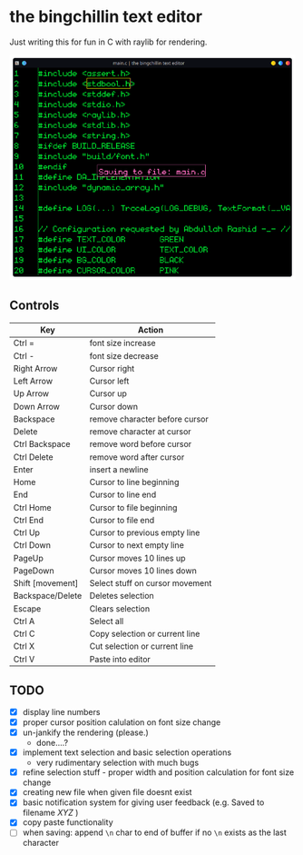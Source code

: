 # the bingchillin text editor

Just writing this for fun in C with raylib for rendering.

![image](screenshot.png)

## Controls


|Key              |Action                         |
|---------------- |-------------------------------|
|Ctrl =           |font size increase             |
|Ctrl -           |font size decrease             |
|Right Arrow      |Cursor right                   |
|Left Arrow       |Cursor left                    |
|Up Arrow         |Cursor up                      |
|Down Arrow       |Cursor down                    |
|Backspace        |remove character before cursor |
|Delete           |remove character at cursor     |
|Ctrl Backspace   |remove word before cursor      |
|Ctrl Delete      |remove word after cursor       |
|Enter            |insert a newline               |
|Home             |Cursor to line beginning       |
|End              |Cursor to line end             |
|Ctrl Home        |Cursor to file beginning       |
|Ctrl End         |Cursor to file end             |
|Ctrl Up          |Cursor to previous empty line  |
|Ctrl Down        |Cursor to next empty line      |
|PageUp           |Cursor moves 10 lines up       |
|PageDown         |Cursor moves 10 lines down     |
|Shift \[movement]|Select stuff on cursor movement|
|Backspace/Delete |Deletes selection              |
|Escape           |Clears selection               |
|Ctrl A           |Select all                     |
|Ctrl C           |Copy selection or current line |
|Ctrl X           |Cut selection or current line  |
|Ctrl V           |Paste into editor              |

## TODO

- [x] display line numbers
- [x] proper cursor position calulation on font size change
- [x] un-jankify the rendering (please.)
  - done....?
- [x] implement text selection and basic selection operations
  - very rudimentary selection with much bugs
- [x] refine selection stuff - proper width and position calculation for font size
  change
- [x] creating new file when given file doesnt exist
- [x] basic notification system for giving user feedback (e.g. Saved to filename *XYZ*
  )
- [x] copy paste functionality
- [ ] when saving: append `\n` char to end of buffer if no `\n` exists as the last
  character
